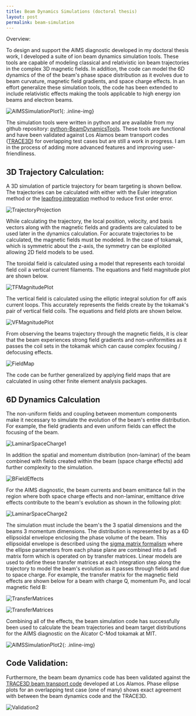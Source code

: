 ```yaml
---
title: Beam Dynamics Simulations (doctoral thesis)
layout: post
permalink: beam-simulation
---
```


Overview:

To design and support the AIMS diagnostic developed in my doctoral thesis work, I developed a suite of ion beam dynamics simulation tools.  These tools are capable of modeling classical and relativistic ion beam trajectories in the complex 3D magnetic fields. In addition, the code can model the 6D dynamics of the of the beam's phase space distribution as it evolves due to beam curvature, magnetic field gradients, and space charge effects. In an effort generalize these simulation tools, the code has been extended to include relativistic effects making the tools applicable to high energy ion beams and electron beams. 

![AIMSSimulationPlot1](/images/AIMSSimulationPlot1.png){: .inline-img}

The simulation tools were written in python and are available from my github repository: <a href='https://github.com/hbar/python-BeamDynamicsTools'>python-BeamDynamicsTools</a>. These tools are functional and have been validated against Los Alamos beam transport codes (<a href='http://laacg.lanl.gov/laacg/services/traceman.pdf'>TRACE3D</a>) for overlapping test cases but are still a work in progress.  I am in the process of adding more advanced features and improving user-friendliness. 

3D Trajectory Calculation:
----------------------

A 3D simulation of particle trajectory for beam targeting is shown bellow. The trajectories can be calculated with either with the Euler integration method or the <a href='http://en.wikipedia.org/wiki/Leapfrog_integration'> leapfrog integration</a> method to reduce first order error. 

![TrajectoryProjection](/images/Simulation-TrajectoryProjection.png)

While calculating the trajectory, the local position, velocity, and basis vectors along with the magnetic fields and gradients are calculated to be used later in the dynamics calculation. For accurate trajectories to be calculated, the magnetic fields must be modeled.  In the case of tokamak, which is symmetric about the z-axis, the symmetry can be exploited allowing 2D field models to be used.

The toroidal field is calculated using a model that represents each toroidal field coil a vertical current filaments. The equations and field magnitude plot are shown below. 

![TFMagnitudePlot](/images/Simulation-ToroidalFieldPlot.png)

The vertical field is calculated using the elliptic integral solution for off axis current loops. This accurately represents the fields create by the tokamak's pair of vertical field coils. The equations and field plots are shown below. 

![VFMagnitudePlot](/images/Simulation-VerticalField.png)

From observing the beams trajectory through the magnetic fields, it is clear that the beam experiences strong field gradients and non-uniformities as it passes the coil sets in the tokamak which can cause complex focusing / defocusing effects. 

![FieldMap](/images/Simulation-VerticalToroidalFieldMap.png)

The code can be further generalized by applying field maps that are calculated in using other finite element analysis packages.

6D Dynamics Calculation
-----------------------

The non-uniform fields and coupling between momentum components make it necessary to simulate the evolution of the beam's entire distribution. For example, the field gradients and even uniform fields can effect the focusing of the beam.  

![LaminarSpaceCharge1](/images/Simulation-BFocusing.png)

In addition the spatial and momentum distribution (non-laminar) of the beam combined with fields created within the beam (space charge effects) add further complexity to the simulation.  

![BFieldEffects](/images/Simulation-LaminarVsNonLaminar.png)

For the AIMS diagnostic, the beam currents and beam emittance fall in the region where both space charge effects and non-laminar, emittance drive effects contribute to the beam's evolution as shown in the following plot:

![LaminarSpaceCharge2](/images/Simulation-SpaceChargeVsEmittance.png)

The simulation must include the beam's the 3 spatial dimensions and the beams 3 momentum dimensions. The distribution is represented by as a 6D ellipsoidal envelope enclosing the phase volume of the beam. This ellipsoidal envelope is described using the <a href='http://cas.web.cern.ch/cas/Germany2009/Lectures/PDF-Web/Wolski-3.pdf'>sigma matrix formalism</a> where the ellipse parameters from each phase plane are combined into a 6x6 matrix form which is operated on by transfer matrices. Linear models are used to define these transfer matrices at each integration step along the trajectory to model the beam's evolution as it passes through fields and due to space charge. For example, the transfer matrix for the magnetic field effects are shown below for a beam with charge Q, momentum Po, and local magnetic field B:

![TransferMatrices](/images/Simulation-TransferMatrices.png)

![TransferMatrices](/images/Simulation-TransferMatricesDef1.png)

Combining all of the effects, the beam simulation code has successfully been used to calculate the beam trajectories and beam target distributions for the AIMS diagnostic on the Alcator C-Mod tokamak at MIT.

![AIMSSimulationPlot2](/images/AIMSSimulationPlot2.png){: .inline-img}

Code Validation:
----------------

Furthermore, the beam beam dynamics code has been validated against the <a href='http://laacg.lanl.gov/laacg/services/traceman.pdf'>TRACE3D beam transport code</a> developed at Los Alamos. Phase ellipse plots for an overlapping test case (one of many) shows exact agreement with between the beam dynamics code and the TRACE3D. 

![Validation2](/images/Simulation-Validation2.png)
